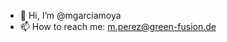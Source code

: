 - 👋 Hi, I’m @mgarciamoya
- 📫 How to reach me: m.perez@green-fusion.de

<!---
mgarciamoya/mgarciamoya is a ✨ special ✨ repository because its `README.md` (this file) appears on your GitHub profile.
You can click the Preview link to take a look at your changes.
--->
